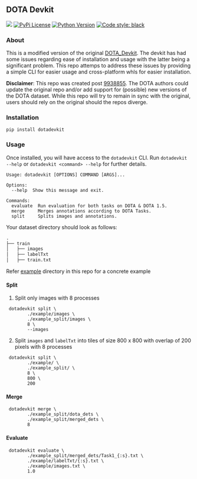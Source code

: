 ## DOTA Devkit 

![](https://github.com/ashnair1/dotadevkit/workflows/Build/badge.svg)
[![PyPi License](https://img.shields.io/pypi/v/dotadevkit?branch=master&label=PyPi%20Version&logo=PyPi&logoColor=ffffff&labelColor=306998&color=FFD43B&style=flat)](https://pypi.org/project/dotadevkit/)
[![Python Version](https://img.shields.io/pypi/pyversions/dotadevkit?+&label=Python&logo=Python&logoColor=ffffff&labelColor=306998&color=FFD43B&style=flat)](https://pypi.org/project/dotadevkit/)
[![Code style: black](https://img.shields.io/badge/code%20style-black-000000.svg)](https://github.com/psf/black)

### About
This is a modified version of the original [DOTA_Devkit](https://github.com/CAPTAIN-WHU/DOTA_devkit). The devkit has had some issues regarding ease of installation and usage with the latter being a significant problem. This repo attemps to address these issues by providing a simple CLI for easier usage and cross-platform whls for easier installation. 

**Disclaimer**:  This repo was created post [9938855](https://github.com/CAPTAIN-WHU/DOTA_devkit/commit/99388551054be9a6dabb01c8bb2a7eb562d57b4f). The DOTA authors could update the original repo and/or add support for (possible) new versions of the DOTA dataset. While this repo will try to remain in sync with the original, users should rely on the original should the repos diverge. 

### Installation

```
pip install dotadevkit
```

### Usage
Once installed, you will have access to the `dotadevkit` CLI. Run `dotadevkit --help` or `dotadevkit <command> --help` for further details.
```
Usage: dotadevkit [OPTIONS] COMMAND [ARGS]...

Options:
  --help  Show this message and exit.

Commands:
  evaluate  Run evaluation for both tasks on DOTA & DOTA 1.5.
  merge     Merges annotations according to DOTA Tasks.
  split     Splits images and annotations.

```

Your dataset directory should look as follows:

```markdown
.
├── train
│   ├── images
│   ├── labelTxt
│   ├── train.txt

``` 

Refer [example](./example) directory in this repo for a concrete example

 
#### Split

1. Split only images with 8 processes

```
 dotadevkit split \
        ./example/images \
        ./example_split/images \
        8 \
        --images
```

2. Split `images` and `labelTxt` into tiles of size 800 x 800 with overlap of 200 pixels with 8 processes

```
 dotadevkit split \
        ./example/ \
        ./example_split/ \
        8 \
        800 \
        200 
```

#### Merge

```
 dotadevkit merge \
        ./example_split/dota_dets \
        ./example_split/merged_dets \
        8
```

#### Evaluate
```
 dotadevkit evaluate \
        ./example_split/merged_dets/Task1_{:s}.txt \
        ./example/labelTxt/{:s}.txt \
        ./example/images.txt \
        1.0
```
